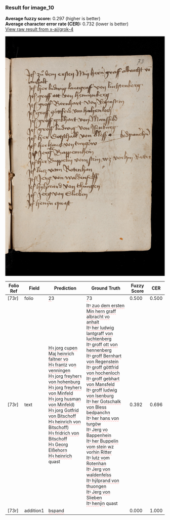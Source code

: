 ### Result for image_10
**Average fuzzy score:** 0.297 (higher is better)<br>**Average character error rate (CER):** 0.732 (lower is better)<br>[View raw result from x-ai/grok-4](https://github.com/RISE-UNIBAS/humanities_data_benchmark/blob/main/results/2025-10-24/T0304/request_T0304_image_10.json)

<img src="https://github.com/RISE-UNIBAS/humanities_data_benchmark/blob/main/benchmarks/medieval_manuscripts/images/image_10.jpg?raw=true" alt="image_10" width="800px">

<style>
.diff { text-decoration: underline; text-decoration-color: #ffcccc; text-decoration-style: wavy; }
</style>

| Folio Ref | Field | Prediction | Ground Truth | Fuzzy Score | CER |
|-----------|-------|------------|--------------|-------------|-----|
| [73r] | folio | <span class="diff">2</span>3 | <span class="diff">7</span>3 | 0.500 | 0.500 |
| [73r] | text | <span class="diff">Hꝛ jorg </span>c<span class="diff">u</span>p<span class="diff">en Maj heinri</span>ch<span class="diff"> faltner vo<br>Hꝛ frant</span>z vo<span class="diff">n venningen<br>Hꝛ jorg freyherꝛ von hohenburg<br>Hꝛ jorg freyherꝛ von Minfeld<br>Hꝛ jorg hus</span>m<span class="diff">an von Minfeld)<br>Hꝛ jorg Gotfrid von Bitschoff<br>Hꝛ heinrich von Bitschoff)<br>Hꝛ fridrich von Bitschoff<br>Hꝛ Georg Elßehorn<br>Hꝛ heinrich</span> quast | <span class="diff">Itꝰ zuo dem ersten Min hern graff albra</span>c<span class="diff">ht vo<br> anhalt<br> Itꝰ her ludwig lantgraff von luchtenberg<br> Itꝰ groff ott von hennenberg<br> Itꝰ groff Bernhart von Regenstein<br> Itꝰ groff göttfrid von hochenloch<br>  Itꝰ groff gebhart von Mansfeld<br> Itꝰ groff ludwig von Isenburg<br> Itꝰ her Gotschalk von Bless bed</span>p<span class="diff">an</span>ch<span class="diff">n<br> Itꝰ her hans von turgöw<br> Itꝰ Jerg vo Bappenhein<br> Itꝰ her Buppelin vom stein w</span>z vo<span class="diff">rhin Ritter<br> Itꝰ lutz vo</span>m<span class="diff"> Rotenhan<br> Itꝰ Jerg von waldenfelss<br> Itꝰ hÿlprand von thuongen<br> Itꝰ Jerg von Slieben<br> Itꝰ henÿn</span> quast | 0.392 | 0.696 |
| [73r] | addition1 | <span class="diff">bspand</span> |  | 0.000 | 1.000 |
